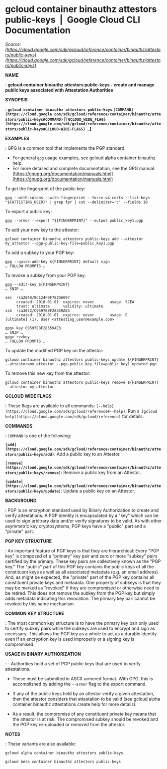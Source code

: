 # gcloud container binauthz attestors public-keys  |  Google Cloud CLI Documentation

*Source: [https://cloud.google.com/sdk/gcloud/reference/container/binauthz/attestors/public-keys](https://cloud.google.com/sdk/gcloud/reference/container/binauthz/attestors/public-keys)*

**NAME**

: **gcloud container binauthz attestors public-keys - create and manage public keys associated with Attestation Authorities**

**SYNOPSIS**

: **`gcloud container binauthz attestors public-keys` `[COMMAND](https://cloud.google.com/sdk/gcloud/reference/container/binauthz/attestors/public-keys#COMMAND)` [`[GCLOUD_WIDE_FLAG](https://cloud.google.com/sdk/gcloud/reference/container/binauthz/attestors/public-keys#GCLOUD-WIDE-FLAGS) …`]**

**EXAMPLES**

: GPG is a common tool that implements the PGP standard.

- For general `gpg` usage examples, see gcloud alpha container binauthz
help.
- For more detailed and complete documentation, see the GPG manual: [https://gnupg.org/documentation/manuals.html](https://gnupg.org/documentation/manuals.html)

To get the fingerprint of the public key:

```
gpg --with-colons --with-fingerprint --force-v4-certs --list-keys "${ATTESTING_USER}" | grep fpr | cut --delimiter=':' --fields 10
```

To export a public key:

```
gpg --armor --export "${FINGERPRINT}" --output public_key1.pgp
```

To add your new key to the attestor:

```
gcloud container binauthz attestors public-keys add --attestor my_attestor --pgp-public-key-file=public_key1.pgp
```

To add a subkey to your PGP key:

```
gpg --quick-add-key ${FINGERPRINT} default sign
… FOLLOW PROMPTS …
```

To revoke a subkey from your PGP key:

```
gpg --edit-key ${FINGERPRINT}
… SNIP …

sec  rsa2048/8C124F0F782DA097
     created: 2018-01-01  expires: never       usage: SCEA
     trust: ultimate      validity: ultimate
ssb  rsa3072/C9597E8F28359AE3
     created: 2018-01-01  expires: never       usage: E
[ultimate] (1). User <attesting_user@example.com>

gpg> key C9597E8F28359AE3
… SNIP …
gpg> revkey
… FOLLOW PROMPTS …
```

To update the modified PGP key on the attestor:

```
gcloud container binauthz attestors public-keys update ${FINGERPRINT} --attestor=my_attestor --pgp-public-key-file=public_key1_updated.pgp
```

To remove this new key from the attestor:

```
gcloud container binauthz attestors public-keys remove ${FINGERPRINT} --attestor my_attestor
```

**GCLOUD WIDE FLAGS**

: These flags are available to all commands: `[--help](https://cloud.google.com/sdk/gcloud/reference#--help)`.
Run `$ [gcloud help](https://cloud.google.com/sdk/gcloud/reference)` for details.

**COMMANDS**

: ``COMMAND`` is one of the following:

**`[add](https://cloud.google.com/sdk/gcloud/reference/container/binauthz/attestors/public-keys/add)`**:
Add a public key to an Attestor.

**`[remove](https://cloud.google.com/sdk/gcloud/reference/container/binauthz/attestors/public-keys/remove)`**:
Remove a public key from an Attestor.

**`[update](https://cloud.google.com/sdk/gcloud/reference/container/binauthz/attestors/public-keys/update)`**:
Update a public key on an Attestor.

**BACKGROUND**

: PGP is an encryption standard used by Binary Authorization to create and verify
attestations. A PGP identity is encapsulated by a "key" which can be used to
sign arbitrary data and/or verify signatures to be valid. As with other
asymmetric key cryptosystems, PGP keys have a "public" part and a "private"
part.

**PGP KEY STRUCTURE**

: An important feature of PGP keys is that they are hierarchical: Every "PGP key"
is composed of a "primary" key pair and zero or more "subkey" pairs certified by
the primary. These key pairs are collectively known as the "PGP key." The
"public" part of this PGP key contains the public keys of all the constituent
keys as well as all associated metadata (e.g. an email address). And, as might
be expected, the "private" part of the PGP key contains all constituent private
keys and metadata.
One property of subkeys is that they may be marked as "revoked" if they are
compromised or otherwise need to be retired. This does not remove the subkey
from the PGP key but simply adds metadata indicating this revocation. The
primary key pair cannot be revoked by this same mechanism.

**COMMON KEY STRUCTURE**

: The most common key structure is to have the primary key pair only used to
certify subkey pairs while the subkeys are used to encrypt and sign as
necessary. This allows the PGP key as a whole to act as a durable identity even
if an encryption key is used improperly or a signing key is compromised.

**USAGE IN BINARY AUTHORIZATION**

: - Authorities hold a set of PGP public keys that are used to verify attestations.

- These must be submitted in ASCII-armored format. With GPG, this is accomplished
by adding the `--armor` flag to the export command.
- If any of the public keys held by an attestor verify a given attestation, then
the attestor considers that attestation to be valid (see gcloud alpha container
binauthz attestations create help for more details).

- As a result, the compromise of any constituent private key means that the
attestor is at risk. The compromised subkey should be revoked and the PGP key
re-uploaded or removed from the attestor.

**NOTES**

: These variants are also available:

```
gcloud alpha container binauthz attestors public-keys
```

```
gcloud beta container binauthz attestors public-keys
```